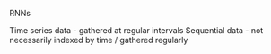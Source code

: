 RNNs

Time series data - gathered at regular intervals
Sequential data - not necessarily indexed by time / gathered regularly